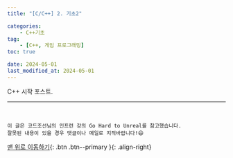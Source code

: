 ```yaml
---
title: "[C/C++] 2. 기초2"

categories: 
    - C++기초
tag: 
    - [C++, 게임 프로그래밍]
toc: true

date: 2024-05-01
last_modified_at: 2024-05-01
---
```


C++ 시작 포스트.


***
<br>

    이 글은 코드조선님의 인프런 강의 Go Hard to Unreal를 참고했습니다.
    잘못된 내용이 있을 경우 댓글이나 메일로 지적바랍니다!😄

[맨 위로 이동하기](#){: .btn .btn--primary }{: .align-right}